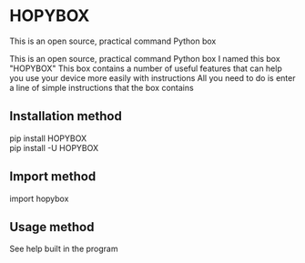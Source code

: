 # HOPYBOX
This is an open source, practical command Python box

This is an open source, practical command Python box
I named this box "HOPYBOX"
This box contains a number of useful features that can help you use your device more easily with instructions
All you need to do is enter a line of simple instructions that the box contains

## Installation method
pip install HOPYBOX                        
pip install -U HOPYBOX

## Import method
import hopybox

## Usage method
See help built in the program
